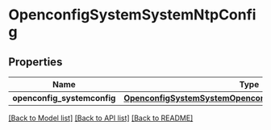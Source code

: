 # OpenconfigSystemSystemNtpConfig

## Properties
Name | Type | Description | Notes
------------ | ------------- | ------------- | -------------
**openconfig_systemconfig** | [**OpenconfigSystemSystemOpenconfigsystemsystemNtpConfig**](OpenconfigSystemSystemOpenconfigsystemsystemNtpConfig.md) |  | [optional] 

[[Back to Model list]](../README.md#documentation-for-models) [[Back to API list]](../README.md#documentation-for-api-endpoints) [[Back to README]](../README.md)


